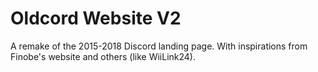 # Oldcord Website V2

A remake of the 2015-2018 Discord landing page. With inspirations from Finobe's website and others (like WiiLink24).